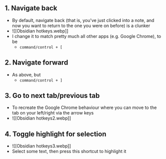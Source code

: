 ## 1. Navigate back
- By default, navigate back (that is, you've just clicked into a note, and now you want to return to the one you were on before) is a clunker
- ![[Obsidian hotkeys.webp]]
- I change it to match pretty much all other apps (e.g. Google Chrome), to be
	- `command/control + [`
## 2. Navigate forward
- As above, but 
	- `command/control + ]`
## 3. Go to next tab/previous tab
- To recreate the Google Chrome behaviour where you can move to the tab on your left/right via the arrow keys
- ![[Obsidian hotkeys2.webp]]
## 4. Toggle highlight for selection
- ![[Obsidian hotkeys3.webp]]
- Select some text, then press this shortcut to highlight it